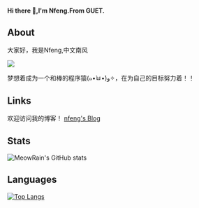 #### Hi there 👋,I'm Nfeng.From GUET.
## About
  大家好，我是Nfeng,中文南风
  
  ![](https://img.shields.io/badge/Main%20Language-java-red?logo=java)

  
  梦想着成为一个和棒的程序猿(๑•̀ㅂ•́)و✧，在为自己的目标努力着！！

 
## Links
欢迎访问我的博客！
[nfeng's Blog](http://nfeng.asia/)

## Stats
![MeowRain's GitHub stats](https://github-readme-stats.vercel.app/api?username=ZZ-Nfeng&show_icons=true&theme=radical)

## Languages
[![Top Langs](https://github-readme-stats.vercel.app/api/top-langs/?username=ZZ-Nfeng&layout=compact)](https://github.com/Christmas/github-readme-stats)
